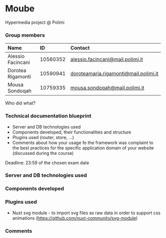 # Moube
Hypermedia project @ Polimi

### Group members
| Name | ID | Contact |
| :------------ | :------------ | :------------ |
| Alessio Facincani | 10560352 | alessio.facincani@mail.polimi.it  |
| Dorotea Rigamonti | 10590941 | doroteamaria.rigamonti@mail.polimi.it |
| Mousa Sondoqah | 10759335 | mousa.sondoqah@mail.polimi.it |

Who did what?

### Technical documentation blueprint
- Server and DB technologies used
- Components developed, their functionalities and structure
- Plugins used (router, store, ...)
- Comments about how your usage fo the framework was complaint to the best practices for the specific application domain of your website (discussed during the course)

Deadline: 23:59 of the chosen exam date 

### Server and DB technologies used
### Components developed
### Plugins used
- Nuxt svg module - to import svg files as raw data in order to support css animations (https://github.com/nuxt-community/svg-module)
### Comments
